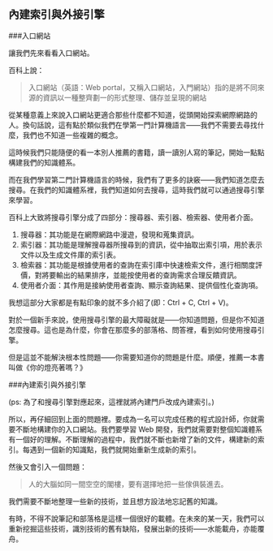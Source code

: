 內建索引與外接引擎
---

###入口網站

讓我們先來看看入口網站。

百科上說：

> 入口網站（英語：Web portal，又稱入口網站，入門網站）指的是將不同來源的資訊以一種整齊劃一的形式整理、儲存並呈現的網站

從某種意義上來說入口網站更適合那些什麼都不知道，從頭開始探索網際網路的人。換句話說，這有點於類似我們在學第一門計算機語言——我們不需要去尋找什麼，我們也不知道一些複雜的概念。

這時候我們只能隨便的看一本別人推薦的書籍，讀一讀別人寫的筆記，開始一點點構建我們的知識體系。

而在我們學習第二門計算機語言的時候，我們有了更多的訣竅——我們知道怎麼去搜尋。在我們的知識體系裡，我們知道如何去搜尋，這時我們就可以通過搜尋引擎來學習。

百科上大致將搜尋引擎分成了四部分：搜尋器、索引器、檢索器、使用者介面。

1. 搜尋器：其功能是在網際網路中漫遊，發現和蒐集資訊。
2. 索引器：其功能是理解搜尋器所搜尋到的資訊，從中抽取出索引項，用於表示文件以及生成文件庫的索引表。
3. 檢索器：其功能是根據使用者的查詢在索引庫中快速檢索文件，進行相關度評價，對將要輸出的結果排序，並能按使用者的查詢需求合理反饋資訊。
4. 使用者介面：其作用是接納使用者查詢、顯示查詢結果、提供個性化查詢項。

我想這部分大家都是有點印象的就不多介紹了(即：Ctrl + C, Ctrl + V)。

對於一個新手來說，使用搜尋引擎的最大障礙就是——你知道問題，但是你不知道怎麼搜尋。這也是為什麼，你會在那麼多的部落格、問答裡，看到如何使用搜尋引擎。

但是這並不能解決根本性問題——你需要知道你的問題是什麼。順便，推薦一本書叫做《你的燈亮著嗎？》

###內建索引與外接引擎

(ps: 為了和搜尋引擎對應起來，這裡就將內建門戶改成內建索引。)

所以，再仔細回到上面的問題裡。要成為一名可以完成任務的程式設計師，你就需要不斷地構建你的入口網站。我們要學習 Web 開發，我們就需要對整個知識體系有一個好的理解。不斷理解的過程中，我們就不斷也新增了新的文件，構建新的索引。每遇到一個新的知識點，我們就開始重新生成新的索引。

然後又會引入一個問題：

> 人的大腦如同一間空空的閣樓，要有選擇地把一些傢俱裝進去。

我們需要不斷地整理一些新的技術，並且想方設法地忘記舊的知識。

有時，不得不說筆記和部落格是這樣一個很好的載體。在未來的某一天，我們可以重新挖掘這些技術，識別技術的舊有缺陷，發展出新的技術——水能載舟，亦能覆舟。
